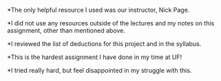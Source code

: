 

*The only helpful resource I used was our instructor, Nick Page.

*I did not use any resources outside of the lectures and my notes on this assignment, other than mentioned above.

*I	reviewed	the	list	of	deductions	for	this	project
and	in	the	syllabus.

*This is the hardest assignment I have done in my time at UF!

*I tried really hard, but feel disappointed in my struggle with this.
